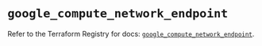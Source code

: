 # `google_compute_network_endpoint`

Refer to the Terraform Registry for docs: [`google_compute_network_endpoint`](https://registry.terraform.io/providers/hashicorp/google/6.2.0/docs/resources/compute_network_endpoint).
